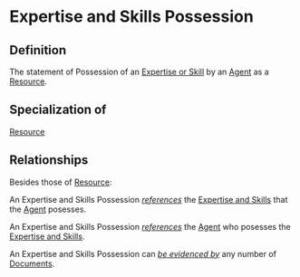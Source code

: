 # Expertise and Skills Possession

## Definition
The statement of Possession of an [Expertise or Skill](../entities/Expertise_and_Skills.md) 
by an [Agent](../entities/Agent.md) as a [Resource](../entities/Resource.md).

## Specialization of
[Resource](../entities/Resource.md)

## Relationships
Besides those of [Resource](../entities/Resource.md):

<a name="rel__posesses">An Expertise and Skills Possession *[references](../entities/Expertise_and_Skills.md#user-content-rel__be-posessed-by)* the [Expertise and Skills](../entities/Expertise_and_Skills.md) that the [Agent](../entities/Agent.md) posesses.</a>

<a name="rel__of-agent">An Expertise and Skills Possession *[references](../entities/Agent.md#user-content-rel__has-expertise-or-skills)* the [Agent](../entities/Agent.md) who posesses the [Expertise and Skills](../entities/Expertise_and_Skills.md).</a>

<a name="rel__is-evidenced-by">An Expertise and Skills Possession can *[be evidenced by](../entities/Document.md#user-content-rel__prove_Expertise_and_Skills_Possession)* any number of [Documents](../entities/Document.md).</a>
